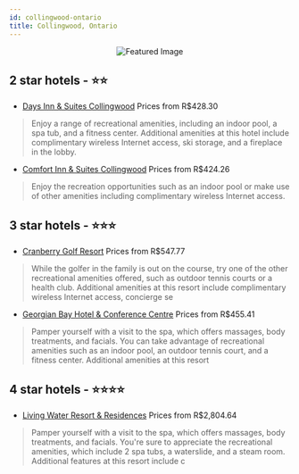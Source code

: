 ```yaml
---
id: collingwood-ontario
title: Collingwood, Ontario
---
```


<center><img src="https://i.travelapi.com/hotels/7000000/6990000/6986300/6986293/aa196da2_z.jpg" alt="Featured Image" /></center>


##  2 star hotels - ⭐️⭐️

-    [Days Inn & Suites Collingwood](https://us.hurb.com/hotels/collingwood/days-inn-suites-collingwood-JNP-JP305305?cmp=18055) Prices from R$428.30
   > Enjoy a range of recreational amenities, including an indoor pool, a spa tub, and a fitness center. Additional amenities at this hotel include complimentary wireless Internet access, ski storage, and a fireplace in the lobby.
-    [Comfort Inn & Suites Collingwood](https://us.hurb.com/hotels/collingwood/comfort-inn-suites-collingwood-JNP-JP01359Q?cmp=18055) Prices from R$424.26
   > Enjoy the recreation opportunities such as an indoor pool or make use of other amenities including complimentary wireless Internet access.

##  3 star hotels - ⭐️⭐️⭐️

-    [Cranberry Golf Resort](https://us.hurb.com/hotels/collingwood/cranberry-golf-resort-JNP-JP841709?cmp=18055) Prices from R$547.77
   > While the golfer in the family is out on the course, try one of the other recreational amenities offered, such as outdoor tennis courts or a health club. Additional amenities at this resort include complimentary wireless Internet access, concierge se
-    [Georgian Bay Hotel & Conference Centre](https://us.hurb.com/hotels/collingwood/georgian-bay-hotel-conference-centre-JNP-JP345776?cmp=18055) Prices from R$455.41
   > Pamper yourself with a visit to the spa, which offers massages, body treatments, and facials. You can take advantage of recreational amenities such as an indoor pool, an outdoor tennis court, and a fitness center. Additional amenities at this resort 

##  4 star hotels - ⭐️⭐️⭐️⭐️

-    [Living Water Resort & Residences](https://us.hurb.com/hotels/collingwood/living-water-resort-residences-JNP-JP260823?cmp=18055) Prices from R$2,804.64
   > Pamper yourself with a visit to the spa, which offers massages, body treatments, and facials. You're sure to appreciate the recreational amenities, which include 2 spa tubs, a waterslide, and a steam room. Additional features at this resort include c
